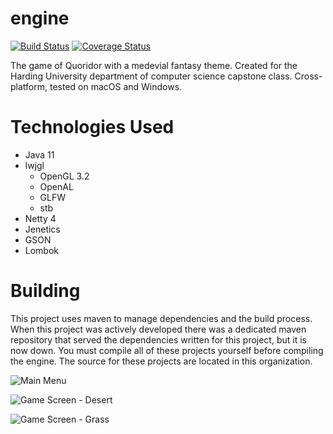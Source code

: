 # engine
[![Build Status](https://travis-ci.com/harding-capstone/engine.svg?branch=master)](https://travis-ci.com/harding-capstone/engine)
[![Coverage Status](https://coveralls.io/repos/github/harding-capstone/engine/badge.svg?branch=master)](https://coveralls.io/github/harding-capstone/engine?branch=master)

The game of Quoridor with a medevial fantasy theme. Created for the Harding University department of computer science capstone class. Cross-platform, tested on macOS and Windows.

# Technologies Used
* Java 11
* lwjgl
  * OpenGL 3.2
  * OpenAL
  * GLFW
  * stb
* Netty 4
* Jenetics
* GSON
* Lombok

# Building
This project uses maven to manage dependencies and the build process. When this project was actively developed there was a dedicated maven repository that served the dependencies written for this project, but it is now down. You must compile all of these projects yourself before compiling the engine. The source for these projects are located in this organization.

![Main Menu](https://i.imgur.com/1UupO6R.png)

![Game Screen - Desert](https://i.imgur.com/c0heRpI.png)

![Game Screen - Grass](https://i.imgur.com/xLbDBcI.png)
